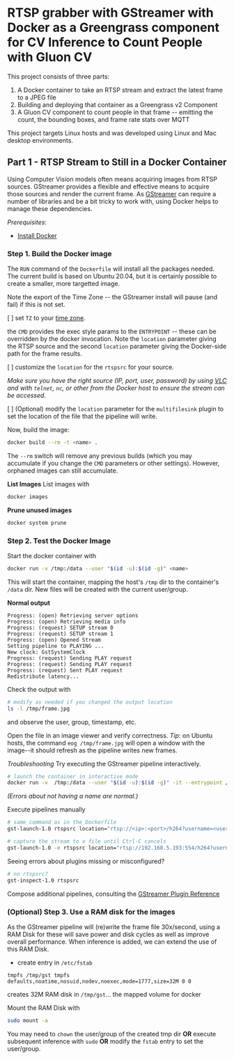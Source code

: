 # RTSP grabber with GStreamer with Docker as a Greengrass component for CV Inference to Count People with Gluon CV

This project consists of three parts:

1. A Docker container to take an RTSP stream and extract the latest frame to a JPEG file
2. Building and deploying that container as a Greengrass v2 Component
3. A Gluon CV component to count people in that frame -- emitting the count, the bounding boxes, and frame rate stats over MQTT

This project targets Linux hosts and was developed using Linux and Mac desktop environments. 

## Part 1 - RTSP Stream to Still in a Docker Container

Using Computer Vision models often means acquiring images from RTSP sources. GStreamer provides a flexible and effective means to acquire those sources and render the current frame. As [GStreamer](https://gstreamer.freedesktop.org/) can require a number of libraries and be a bit tricky to work with, using Docker helps to manage these dependencies.

_Prerequisites_:

* [Install Docker](https://docs.docker.com/engine/install/)

### Step 1. Build the Docker image

The `RUN` command of the `Dockerfile` will install all the packages needed. The current build is based on Ubuntu 20.04, but it is certainly possible to create a smaller, more targetted image. 

Note the export of the Time Zone -- the GStreamer install will pause (and fail) if this is not set. 

[ ] set `TZ` to your [time zone](https://en.wikipedia.org/wiki/List_of_tz_database_time_zones).

the `CMD` provides the exec style params to the `ENTRYPOINT` -- these can be overridden by the docker invocation. Note the `location` parameter giving the RTSP source and the second `location` parameter giving the Docker-side path for the frame results.

[ ] customize the `location` for the `rtspsrc` for your source.

_Make sure you have the right source (IP, port, user, password) by using [VLC](https://www.videolan.org/vlc/) *and* with `telnet`, `nc`, or other from the Docker host to ensure the stream can be accessed._

[ ] (Optional) modify the `location` parameter for the `multifilesink` plugin to set the location of the file that the pipeline will write.

Now, build the image:

```bash
docker build --rm -t <name> .
```

The `--rm` switch will remove any previous builds (which you may accumulate if you change the `CMD` parameters or other settings). However, orphaned images can still accumulate. 

**List Images**
List images with

```bash
docker images
```

**Prune unused images**
```bash
docker system prune
```

### Step 2. Test the Docker Image

Start the docker container with

```bash
docker run -v /tmp:/data --user "$(id -u):$(id -g)" <name>
```

This will start the container, mapping the host's `/tmp` dir to the container's `/data` dir. New files will be created with the current user/group. 

**Normal output**
```
Progress: (open) Retrieving server options
Progress: (open) Retrieving media info
Progress: (request) SETUP stream 0
Progress: (request) SETUP stream 1
Progress: (open) Opened Stream
Setting pipeline to PLAYING ...
New clock: GstSystemClock
Progress: (request) Sending PLAY request
Progress: (request) Sending PLAY request
Progress: (request) Sent PLAY request
Redistribute latency...
```

Check the output with
```bash
# modify as needed if you changed the output location
ls -l /tmp/frame.jpg
```
and observe the user, group, timestamp, etc. 

Open the file in an image viewer and verify correctness.
_Tip_: on Ubuntu hosts, the command `eog /tmp/frame.jpg` will open a window with the image--it should refresh as the pipeline writes new frames.

_Troubleshooting_
Try executing the GStreamer pipeline interactively.

```bash
# launch the container in interactive mode
docker run -v  /tmp:/data --user "$(id -u):$(id -g)" -it --entrypoint /bin/bash gst
```
_(Errors about not having a name are normal.)_

Execute pipelines manually
```bash
# same command as in the Dockerfile
gst-launch-1.0 rtspsrc location="rtsp://<ip>:<port>/h264?username=<user>&password=<pass>" ! queue ! rtph264depay ! avdec_h264 ! jpegenc ! multifilesink location="/data/frame.jpg"

# capture the stream to a file until Ctrl-C cancels 
gst-launch-1.0 -e rtspsrc location="rtsp://192.168.5.193:554/h264?username=admin&password=123456" ! queue ! rtph264depay ! h264parse ! mp4mux ! filesink location=/data/file.mp4
```

Seeing errors about plugins missing or misconfigured?
```bash
# no rtspsrc? 
gst-inspect-1.0 rtspsrc
```

Compose additional pipelines, consulting the [GStreamer Plugin Reference](https://gstreamer.freedesktop.org/documentation/plugins_doc.html?gi-language=c)

### (Optional) Step 3. Use a RAM disk for the images

As the GStreamer pipeline will (re)write the frame file 30x/second, using a RAM Disk for these will save power and disk cycles as well as improve overall performance. When inference is added, we can extend the use of this RAM Disk.

* create entry in `/etc/fstab` 

```
tmpfs /tmp/gst tmpfs defaults,noatime,nosuid,nodev,noexec,mode=1777,size=32M 0 0
```

creates 32M RAM disk in `/tmp/gst`...  the mapped volume for docker

Mount the RAM Disk with

```bash
sudo mount -a
```

You may need to `chown` the user/group of the created tmp dir **OR** execute subsequent inference with `sudo` **OR** modify the `fstab` entry to set the user/group.

